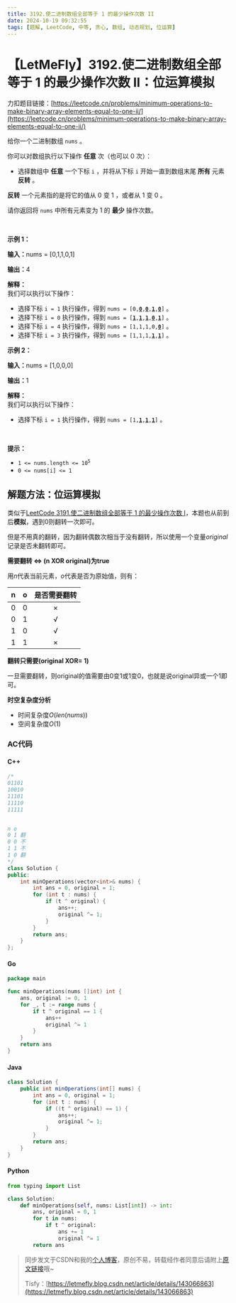 ```yaml
---
title: 3192.使二进制数组全部等于 1 的最少操作次数 II
date: 2024-10-19 09:32:55
tags: [题解, LeetCode, 中等, 贪心, 数组, 动态规划, 位运算]
---
```


# 【LetMeFly】3192.使二进制数组全部等于 1 的最少操作次数 II：位运算模拟

力扣题目链接：[https://leetcode.cn/problems/minimum-operations-to-make-binary-array-elements-equal-to-one-ii/](https://leetcode.cn/problems/minimum-operations-to-make-binary-array-elements-equal-to-one-ii/)

<p>给你一个二进制数组&nbsp;<code>nums</code>&nbsp;。</p>

<p>你可以对数组执行以下操作&nbsp;<strong>任意</strong>&nbsp;次（也可以 0 次）：</p>

<ul>
	<li>选择数组中 <strong>任意</strong>&nbsp;一个下标 <code>i</code>&nbsp;，并将从下标 <code>i</code>&nbsp;开始一直到数组末尾 <strong>所有</strong>&nbsp;元素 <strong>反转</strong>&nbsp;。</li>
</ul>

<p><b>反转</b>&nbsp;一个元素指的是将它的值从 0 变 1 ，或者从 1 变 0 。</p>

<p>请你返回将 <code>nums</code>&nbsp;中所有元素变为 1 的 <strong>最少</strong>&nbsp;操作次数。</p>

<p>&nbsp;</p>

<p><strong class="example">示例 1：</strong></p>

<div class="example-block">
<p><span class="example-io"><b>输入：</b>nums = [0,1,1,0,1]</span></p>

<p><span class="example-io"><b>输出：</b>4</span></p>

<p><strong>解释：</strong><br />
我们可以执行以下操作：</p>

<ul>
	<li>选择下标&nbsp;<code>i = 1</code>&nbsp;执行操作，得到<span class="example-io">&nbsp;<code>nums = [0,<u><strong>0</strong></u>,<u><strong>0</strong></u>,<u><strong>1</strong></u>,<u><strong>0</strong></u>]</code>&nbsp;。</span></li>
	<li>选择下标&nbsp;<code>i = 0</code>&nbsp;执行操作，得到<span class="example-io">&nbsp;<code>nums = [<u><strong>1</strong></u>,<u><strong>1</strong></u>,<u><strong>1</strong></u>,<u><strong>0</strong></u>,<u><strong>1</strong></u>]</code>&nbsp;。</span></li>
	<li>选择下标&nbsp;<code>i = 4</code>&nbsp;执行操作，得到<span class="example-io">&nbsp;<code>nums = [1,1,1,0,<u><strong>0</strong></u>]</code>&nbsp;。</span></li>
	<li>选择下标&nbsp;<code>i = 3</code>&nbsp;执行操作，得到<span class="example-io">&nbsp;<code>nums = [1,1,1,<u><strong>1</strong></u>,<u><strong>1</strong></u>]</code>&nbsp;。</span></li>
</ul>
</div>

<p><strong class="example">示例 2：</strong></p>

<div class="example-block">
<p><span class="example-io"><b>输入：</b>nums = [1,0,0,0]</span></p>

<p><span class="example-io"><b>输出：</b>1</span></p>

<p><strong>解释：</strong><br />
我们可以执行以下操作：</p>

<ul>
	<li>选择下标&nbsp;<code>i = 1</code>&nbsp;执行操作，得到<span class="example-io">&nbsp;<code>nums = [1,<u><strong>1</strong></u>,<u><strong>1</strong></u>,<u><strong>1</strong></u>]</code>&nbsp;。</span></li>
</ul>
</div>

<p>&nbsp;</p>

<p><strong>提示：</strong></p>

<ul>
	<li><code>1 &lt;= nums.length &lt;= 10<sup>5</sup></code></li>
	<li><code>0 &lt;= nums[i] &lt;= 1</code></li>
</ul>


    
## 解题方法：位运算模拟

类似于[LeetCode 3191.使二进制数组全部等于 1 的最少操作次数 I](https://blog.letmefly.xyz/2024/10/18/LeetCode%203191.%E4%BD%BF%E4%BA%8C%E8%BF%9B%E5%88%B6%E6%95%B0%E7%BB%84%E5%85%A8%E9%83%A8%E7%AD%89%E4%BA%8E1%E7%9A%84%E6%9C%80%E5%B0%91%E6%93%8D%E4%BD%9C%E6%AC%A1%E6%95%B0I/)，本题也从前到后**模拟**，遇到0则翻转一次即可。

但是不用真的翻转，因为翻转偶数次相当于没有翻转，所以使用一个变量$original$记录是否未翻转即可。

**需要翻转 ⇔ (n XOR original)为true**

用$n$代表当前元素，$o$代表是否为原始值，则有：

|n|o|是否需要翻转|
|:--:|:--:|:--:|
|0|0|×|
|0|1|√|
|1|0|√|
|1|1|×|

**翻转只需要(original XOR= 1)**

一旦需要翻转，则original的值需要由0变1或1变0，也就是说original异或一个1即可。

**时空复杂度分析**

+ 时间复杂度$O(len(nums))$
+ 空间复杂度$O(1)$

### AC代码

#### C++

```cpp
/*
01101
10010
11101
11110
11111


n o
0 1 翻
0 0 不
1 1 不
1 0 翻
*/
class Solution {
public:
    int minOperations(vector<int>& nums) {
        int ans = 0, original = 1;
        for (int t : nums) {
            if (t ^ original) {
                ans++;
                original ^= 1;
            }
        }
        return ans;
    }
};
```

#### Go

```go
package main

func minOperations(nums []int) int {
    ans, original := 0, 1
    for _, t := range nums {
        if t ^ original == 1 {
            ans++
            original ^= 1
        }
    }
    return ans
}
```

#### Java

```java
class Solution {
    public int minOperations(int[] nums) {
        int ans = 0, original = 1;
        for (int t : nums) {
            if ((t ^ original) == 1) {
                ans++;
                original ^= 1;
            }
        }
        return ans;
    }
}
```

#### Python

```python
from typing import List

class Solution:
    def minOperations(self, nums: List[int]) -> int:
        ans, original = 0, 1
        for t in nums:
            if t ^ original:
                ans += 1
                original ^= 1
        return ans
```

> 同步发文于CSDN和我的[个人博客](https://blog.letmefly.xyz/)，原创不易，转载经作者同意后请附上[原文链接](https://blog.letmefly.xyz/2024/10/19/LeetCode%203192.%E4%BD%BF%E4%BA%8C%E8%BF%9B%E5%88%B6%E6%95%B0%E7%BB%84%E5%85%A8%E9%83%A8%E7%AD%89%E4%BA%8E1%E7%9A%84%E6%9C%80%E5%B0%91%E6%93%8D%E4%BD%9C%E6%AC%A1%E6%95%B0II/)哦~
>
> Tisfy：[https://letmefly.blog.csdn.net/article/details/143066863](https://letmefly.blog.csdn.net/article/details/143066863)
